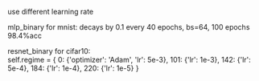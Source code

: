 use different learning rate

mlp_binary for mnist: decays by 0.1 every 40 epochs, bs=64, 100 epochs 98.4%acc 

resnet_binary for cifar10: \
self.regime = {
            0: {'optimizer': 'Adam', 'lr': 5e-3},
            101: {'lr': 1e-3},
            142: {'lr': 5e-4},
            184: {'lr': 1e-4},
            220: {'lr': 1e-5}
        }

